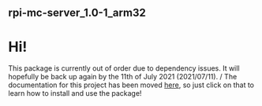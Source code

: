 ## rpi-mc-server_1.0-1_arm32
# Hi!
This package is currently out of order due to dependency issues. It will hopefully be back up again by the 11th of July 2021 (2021/07/11).
/ The documentation for this project has been moved [here](thamesdev.github.io/rpi-mc-server_1.0-1_arm32/), so just click on that to learn how to install and use the package!
